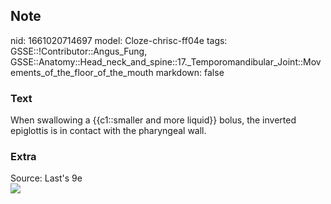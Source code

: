 ## Note
nid: 1661020714697
model: Cloze-chrisc-ff04e
tags: GSSE::!Contributor::Angus_Fung, GSSE::Anatomy::Head_neck_and_spine::17._Temporomandibular_Joint::Movements_of_the_floor_of_the_mouth
markdown: false

### Text
When swallowing a {{c1::smaller and more liquid}} bolus, the inverted epiglottis is in contact with the pharyngeal wall.

### Extra
<div>
  Source: Last's 9e
</div>
<div><img src=
"paste-e3bf614fc68c10588e3c8c6e24d7aa37e353701e.jpg"></div>
